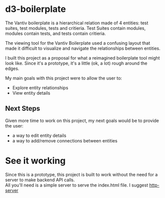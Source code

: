 # d3-boilerplate

The Vantiv boilerplate is a hierarchical relation made of 4 entities: test suites, test modules, tests and critieria.
Test Suites contain modules, modules contain tests, and tests contain critieria.  

The viewing tool for the Vantiv Boilerplate used a confusing layout that made it difficult to visualize and navigate the 
relationships between entities.  

I built this project as a proposal for what a reimagined boilerplate tool might look like. Since it's a prototype, it's a little (ok, a lot) rough around the edges.

My main goals with this project were to allow the user to:
- Explore entity relationships
- View entity details

## Next Steps
Given more time to work on this project, my next goals would be to provide the user:
- a way to edit entity details 
- a way to add/remove connections between entities


# See it working
Since this is a prototype, this project is built to work without the need for a server to make backend API calls.  
All you'll need is a simple server to serve the index.html file.
I suggest [http-server](https://www.npmjs.com/package/http-server)
